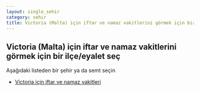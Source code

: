 ```yaml
---
layout: single_sehir
category: sehir
title: Victoria (Malta) için iftar ve namaz vakitlerini görmek için bir ilçe/eyalet seç
---
```



## Victoria (Malta) için iftar ve namaz vakitlerini görmek için bir ilçe/eyalet seç

Aşağıdaki listeden bir şehir ya da semt seçin


* [Victoria için iftar ve namaz vakitleri](/iftar.html?sehir=Victoria&ulke=Malta&state=Victoria)

